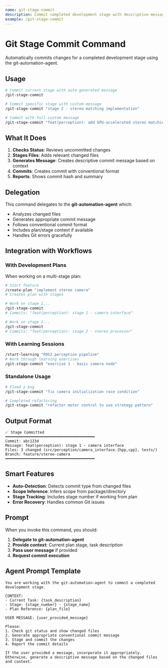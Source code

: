 ```yaml
---
name: git-stage-commit
description: Commit completed development stage with descriptive message. Integrates with development plans and workflows.
example: /git-stage-commit
---
```


# Git Stage Commit Command

Automatically commits changes for a completed development stage using the git-automation-agent.

## Usage

```bash
# Commit current stage with auto-generated message
/git-stage-commit

# Commit specific stage with custom message
/git-stage-commit "stage 2 - stereo matching implementation"

# Commit with full custom message
/git-stage-commit "feat(perception): add GPU-accelerated stereo matching"
```

## What It Does

1. **Checks Status**: Reviews uncommitted changes
2. **Stages Files**: Adds relevant changed files
3. **Generates Message**: Creates descriptive commit message based on context
4. **Commits**: Creates commit with conventional format
5. **Reports**: Shows commit hash and summary

## Delegation

This command delegates to the **git-automation-agent** which:
- Analyzes changed files
- Generates appropriate commit message
- Follows conventional commit format
- Includes plan/stage context if available
- Handles Git errors gracefully

## Integration with Workflows

### With Development Plans
When working on a multi-stage plan:
```bash
# Start feature
/create-plan "implement stereo camera"
# Creates plan with stages

# Work on stage 1...
/git-stage-commit
# Commits: "feat(perception): stage 1 - camera interface"

# Work on stage 2...
/git-stage-commit
# Commits: "feat(perception): stage 2 - stereo processor"
```

### With Learning Sessions
```bash
/start-learning "ROS2 perception pipeline"
# Work through learning exercises
/git-stage-commit "exercise 1 - basic camera node"
```

### Standalone Usage
```bash
# Fixed a bug
/git-stage-commit "fix camera initialization race condition"

# Completed refactoring
/git-stage-commit "refactor motor control to use strategy pattern"
```

## Output Format

```
✅ Stage Committed
━━━━━━━━━━━━━━━━━━━━━━━━━━━━━━━━━━━━━━━━
Commit: abc123d
Message: feat(perception): stage 1 - camera interface
Files: 3 changed (src/perception/camera_interface.{hpp,cpp}, tests/)
Branch: feature/stereo-camera
━━━━━━━━━━━━━━━━━━━━━━━━━━━━━━━━━━━━━━━━
```

## Smart Features

- **Auto-Detection**: Detects commit type from changed files
- **Scope Inference**: Infers scope from package/directory
- **Stage Tracking**: Includes stage number if working from plan
- **Error Recovery**: Handles common Git issues

## Prompt

When you invoke this command, you should:

1. **Delegate to git-automation-agent**
2. **Provide context**: Current plan stage, task description
3. **Pass user message** if provided
4. **Request commit execution**

## Agent Prompt Template

```
You are working with the git-automation-agent to commit a completed development stage.

CONTEXT:
- Current Task: {task_description}
- Stage: {stage_number} - {stage_name}
- Plan Reference: {plan_file}

USER MESSAGE: {user_provided_message}

Please:
1. Check git status and show changed files
2. Generate appropriate conventional commit message
3. Stage and commit the changes
4. Report the commit details

If the user provided a message, incorporate it appropriately.
Otherwise, generate a descriptive message based on the changed files and context.
```
